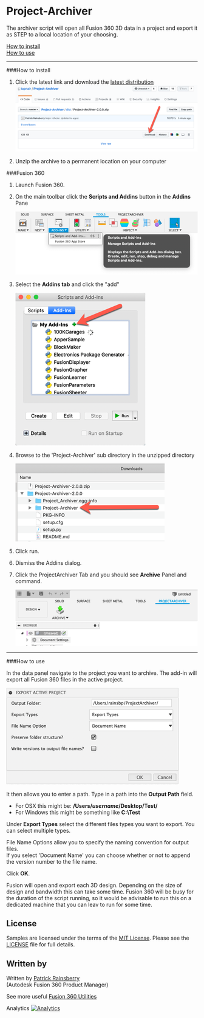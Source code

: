# Project-Archiver
The archiver script will open all Fusion 360 3D data in a project and export it as STEP to a local location of your choosing. 

[How to install](#How-to-install)  
[How to use](#How-to-use)

----

###How to install<a name="How-to-install"></a>
1. Click the latest link and download the [latest distribution](https://github.com/tapnair/Project-Archiver/tree/master/dist)
![](Project-Archiver/resources/download.png)

2. Unzip the archive to a permanent location on your computer

###Fusion 360  

1. Launch Fusion 360.
2. On the main toolbar click the **Scripts and Addins** button in the **Addins** Pane

	![](Project-Archiver/resources/scripts-addins_button.png)

3. Select the **Addins tab** and click the "add"  

    ![](Project-Archiver/resources/scripts-addins.png)
    
4. Browse to the 'Project-Archiver' sub directory in the unzipped directory
    
     ![](Project-Archiver/resources/unzipped.png)
     
5. Click run.  
6. Dismiss the Addins dialog.  
7.  Click the ProjectArchiver Tab and you should see **Archive** Panel and command.

	![](Project-Archiver/resources/button.png)

----

###How to use<a name="How-to-use"></a>

In the data panel navigate to the project you want to archive.
The add-in will export all Fusion 360 files in the active project.

![](Project-Archiver/resources/dialog.png)

It then allows you to enter a path. Type in a path into the **Output Path** field.
* For OSX this might be: **/Users/*username*/Desktop/Test/**
* For Windows this might be something like **C:\Test**

Under **Export Types** select the different files types you want to export.  You can select multiple types.

File Name Options allow you to specify the naming convention for output files.  
If you select 'Document Name' you can choose whether or not to append the version number to the file name.

Click **OK**.

Fusion will open and export each 3D design. Depending on the size of design and bandwidth this can take some time. 
Fusion 360 will be busy for the duration of the script running, so it would be advisable to run this on a dedicated machine that you can leav to run for some time. 

## License
Samples are licensed under the terms of the [MIT License](http://opensource.org/licenses/MIT). Please see the [LICENSE](LICENSE) file for full details.

## Written by

Written by [Patrick Rainsberry](https://twitter.com/prrainsberry) <br /> (Autodesk Fusion 360 Product Manager)

See more useful [Fusion 360 Utilities](https://tapnair.github.io/index.html)


Analytics
[![Analytics](https://ga-beacon.appspot.com/UA-41076924-3/project-archiver)](https://github.com/igrigorik/ga-beacon)



